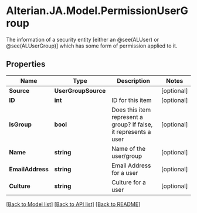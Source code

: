 # Alterian.JA.Model.PermissionUserGroup
The information of a security entity [either an @see(ALUser) or @see(ALUserGroup)] which has some form of permission applied to it.

## Properties

Name | Type | Description | Notes
------------ | ------------- | ------------- | -------------
**Source** | **UserGroupSource** |  | [optional] 
**ID** | **int** | ID for this item | [optional] 
**IsGroup** | **bool** | Does this item represent a group?  If false, it represents a user | [optional] 
**Name** | **string** | Name of the user/group | [optional] 
**EmailAddress** | **string** | Email Address for a user | [optional] 
**Culture** | **string** | Culture for a user | [optional] 

[[Back to Model list]](../README.md#documentation-for-models) [[Back to API list]](../README.md#documentation-for-api-endpoints) [[Back to README]](../README.md)

